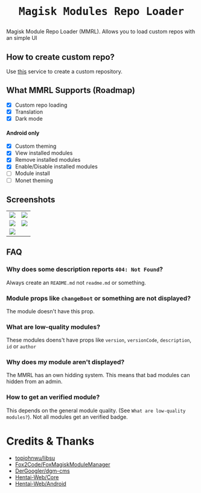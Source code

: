 <h1 align="center"><pre>Magisk Modules Repo Loader</pre></h1>

Magisk Module Repo Loader (MMRL). Allows you to load custom repos with an simple UI

## How to create custom repo?

Use [this](https://dergoogler.com/repo-generator/) service to create a custom repository.

## What MMRL Supports (Roadmap)

- [x] Custom repo loading
- [x] Translation
- [x] Dark mode

#### Android only

- [x] Custom theming
- [x] View installed modules
- [x] Remove installed modules
- [x] Enable/Disable installed modules
- [ ] Module install
- [ ] Monet theming

## Screenshots

<table>
<tr>
	<td><img src="https://user-images.githubusercontent.com/54764558/170883584-008e135e-09d3-4c5f-9780-9d963b70205f.png"/>
	<td><img src="https://user-images.githubusercontent.com/54764558/170883624-b564a344-7f6a-4a94-8494-3ca6b7e6a311.png"/>
<tr>
	<td><img src="https://user-images.githubusercontent.com/54764558/170883656-acacbe8e-2f78-48a5-9f85-839cebdf0f82.png"/>
	<td><img src="https://user-images.githubusercontent.com/54764558/170883697-ff98c975-74e0-4622-b71c-189576e8c4f7.png"/>
<tr>
	<td><img src="https://user-images.githubusercontent.com/54764558/170883716-1b774428-e9dd-4de6-b341-9bc07417e771.png"/>
	<td><img src=""/>
<tr>
</table>

## FAQ

### Why does some description reports `404: Not Found`?

Always create an `README.md` not `readme.md` or something.

### Module props like `changeBoot` or something are not displayed?

The module doesn't have this prop.

### What are low-quality modules?

These modules doens't have props like `version`, `versionCode`, `description`, `id` or `author`

### Why does my module aren't displayed?

The MMRL has an own hidding system. This means that bad modules can hidden from an admin.

### How to get an verified module?

This depends on the general module quality. (See `What are low-quality modules?`). Not all modules get an verified badge.

# Credits & Thanks

- [topjohnwu/libsu](https://github.com/topjohnwu/libsu)
- [Fox2Code/FoxMagiskModuleManager](https://github.com/Fox2Code/FoxMagiskModuleManager)
- [DerGoogler/dgm-cms](https://github.com/DerGoogler/dgm-cms)
- [Hentai-Web/Core](https://github.com/Hentai-Web/Core)
- [Hentai-Web/Android](https://github.com/Hentai-Web/Android)
